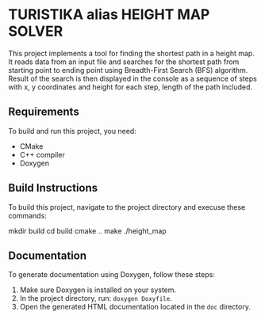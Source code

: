 # TURISTIKA alias HEIGHT MAP SOLVER

This project implements a tool for finding the shortest path in a height map. It reads data from an input file and searches for the shortest path from starting point to ending point using Breadth-First Search (BFS) algorithm.
Result of the search is then displayed in the console as a sequence of steps with x, y coordinates and height for each step, length of the path included. 

## Requirements

To build and run this project, you need:

- CMake
- C++ compiler
- Doxygen

## Build Instructions

To build this project, navigate to the project directory and execuse these commands: 

mkdir build
cd build
cmake ..
make
./height_map

## Documentation

To generate documentation using Doxygen, follow these steps:

1. Make sure Doxygen is installed on your system.
2. In the project directory, run: `doxygen Doxyfile`.
3. Open the generated HTML documentation located in the `doc` directory.
